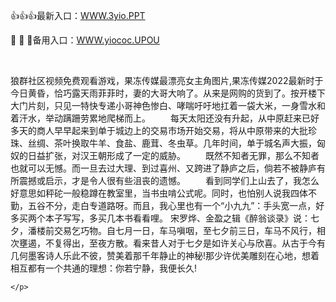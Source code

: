 <p>
	👍👍👍最新入口：<a href="http://www.baidu.com/link?url=6MA2SWnO3Raqke39an_0PUxosM6ZrUGzi1BN9tNnlPW&wd">WWW.3yio.PPT</a> 
	<p>
		🦋
🦋
🦋备用入口：<a href="http://www.baidu.com/link?url=6MA2SWnO3Raqke39an_0PUxosM6ZrUGzi1BN9tNnlPW&wd">WWW.yiococ.UPOU</a> 
	</p>
	<p>
		<br />
	</p>
	<p>
		狼群社区视频免费观看游戏，果冻传媒最漂亮女主角图片,果冻传媒2022最新时于今日黄昏，恰巧露天雨菲菲时，妻的大哥大响了。从来是网购的货到了。按开楼下大门片刻，只见一特快专递小哥神色惨白、哮喘吁吁地扛着一袋大米，一身雪水和着汗水，举动蹒跚劳累地爬梯而上。
　　每天太阳还没有升起，从中原赶来已好多天的商人早早起来到单于城边上的交易市场开始交易，将从中原带来的大批珍珠、丝绸、茶叶换取牛羊、食盐、鹿茸、冬虫草。几年时间，单于城名声大振，匈奴的日益扩张，对汉王朝形成了一定的威胁。
　　既然不知者无罪，那么不知者也就可以无憾。而一旦去过大理、到过喜州、又跨进了静庐之后，倘若不被静庐有所震撼或启示，才是令人很有些沮丧的遗憾。
　　看到同学们上山去了，我怎么好意思如秤砣一般稳蹲在教室里，当书虫啃公式呢。同时，也怕别人说我四体不勤，五谷不分，走白专道路呀。而且，我心里也有一个“小九九”：手头宽一点，好多买两个本子写写，多买几本书看看哩。
宋罗烨、金盈之辑《醉翁谈录》说：七夕，潘楼前交易乞巧物。自七月一日，车马嗔咽，至七夕前三日，车马不风行，相次壅遏，不复得出，至夜方散。看来昔人对于七夕是如许关心与欣喜。从古于今有几何墨客诗人乐此不彼，赞美着那千年静止的神秘!那少许优美雕刻在心地，想着相互都有一个共通的理想：你若宁静，我便长久!

	</p>
